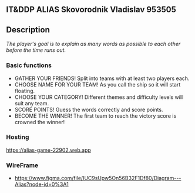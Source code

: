 ## IT&DDP ALIAS Skovorodnik Vladislav 953505

## Description

_The player's goal is to explain as many words as possible to each other before the time runs out._

### Basic functions

* GATHER YOUR FRIENDS! Split into teams with at least two players each.
* CHOOSE NAME FOR YOUR TEAM! As you call the ship so it will start floating.
* CHOOSE YOUR CATEGORY! Different themes and difficulty levels will suit any team.
* SCORE POINTS! Guess the words correctly and score points.
* BECOME THE WINNER! The first team to reach the victory score is crowned the winner!

### Hosting
https://alias-game-22902.web.app

### WireFrame

* https://www.figma.com/file/IUC9sUpw5On56B32F1Df80/Diagram---Alias?node-id=0%3A1